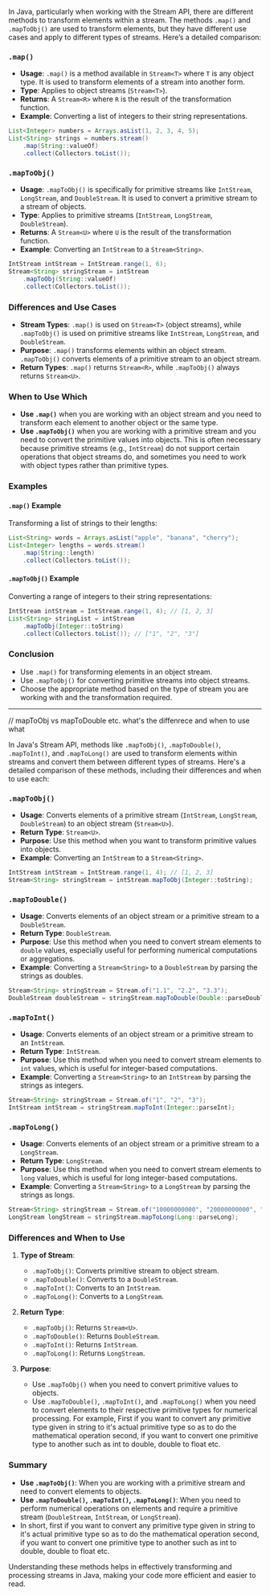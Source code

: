 In Java, particularly when working with the Stream API, there are different methods to transform elements within a stream. The methods `.map()` and `.mapToObj()` are used to transform elements, but they have different use cases and apply to different types of streams. Here’s a detailed comparison:

### `.map()`

- **Usage**: `.map()` is a method available in `Stream<T>` where `T` is any object type. It is used to transform elements of a stream into another form.
- **Type**: Applies to object streams (`Stream<T>`).
- **Returns**: A `Stream<R>` where `R` is the result of the transformation function.
- **Example**: Converting a list of integers to their string representations.

```java
List<Integer> numbers = Arrays.asList(1, 2, 3, 4, 5);
List<String> strings = numbers.stream()
    .map(String::valueOf)
    .collect(Collectors.toList());
```

### `.mapToObj()`

- **Usage**: `.mapToObj()` is specifically for primitive streams like `IntStream`, `LongStream`, and `DoubleStream`. It is used to convert a primitive stream to a stream of objects.
- **Type**: Applies to primitive streams (`IntStream`, `LongStream`, `DoubleStream`).
- **Returns**: A `Stream<U>` where `U` is the result of the transformation function.
- **Example**: Converting an `IntStream` to a `Stream<String>`.

```java
IntStream intStream = IntStream.range(1, 6);
Stream<String> stringStream = intStream
    .mapToObj(String::valueOf)
    .collect(Collectors.toList());
```

### Differences and Use Cases

- **Stream Types**: `.map()` is used on `Stream<T>` (object streams), while `.mapToObj()` is used on primitive streams like `IntStream`, `LongStream`, and `DoubleStream`.
- **Purpose**: `.map()` transforms elements within an object stream. `.mapToObj()` converts elements of a primitive stream to an object stream.
- **Return Types**: `.map()` returns `Stream<R>`, while `.mapToObj()` always returns `Stream<U>`.

### When to Use Which

- **Use `.map()`** when you are working with an object stream and you need to transform each element to another object or the same type.
- **Use `.mapToObj()`** when you are working with a primitive stream and you need to convert the primitive values into objects. This is often necessary because primitive streams (e.g., `IntStream`) do not support certain operations that object streams do, and sometimes you need to work with object types rather than primitive types.

### Examples

#### `.map()` Example

Transforming a list of strings to their lengths:

```java
List<String> words = Arrays.asList("apple", "banana", "cherry");
List<Integer> lengths = words.stream()
    .map(String::length)
    .collect(Collectors.toList());
```

#### `.mapToObj()` Example

Converting a range of integers to their string representations:

```java
IntStream intStream = IntStream.range(1, 4); // [1, 2, 3]
List<String> stringList = intStream
    .mapToObj(Integer::toString)
    .collect(Collectors.toList()); // ["1", "2", "3"]
```

### Conclusion

- Use `.map()` for transforming elements in an object stream.
- Use `.mapToObj()` for converting primitive streams into object streams.
- Choose the appropriate method based on the type of stream you are working with and the transformation required.
-------------------------------------------------------------------------------------------------------------------------------------------------
// mapToObj vs mapToDouble etc. what's the diffenrece and when to use what

In Java's Stream API, methods like `.mapToObj()`, `.mapToDouble()`, `.mapToInt()`, and `.mapToLong()` are used to transform elements within streams and convert them between different types of streams. Here's a detailed comparison of these methods, including their differences and when to use each:

### `.mapToObj()`
- **Usage**: Converts elements of a primitive stream (`IntStream`, `LongStream`, `DoubleStream`) to an object stream (`Stream<U>`).
- **Return Type**: `Stream<U>`.
- **Purpose**: Use this method when you want to transform primitive values into objects.
- **Example**: Converting an `IntStream` to a `Stream<String>`.

```java
IntStream intStream = IntStream.range(1, 4); // [1, 2, 3]
Stream<String> stringStream = intStream.mapToObj(Integer::toString);
```

### `.mapToDouble()`
- **Usage**: Converts elements of an object stream or a primitive stream to a `DoubleStream`.
- **Return Type**: `DoubleStream`.
- **Purpose**: Use this method when you need to convert stream elements to `double` values, especially useful for performing numerical computations or aggregations.
- **Example**: Converting a `Stream<String>` to a `DoubleStream` by parsing the strings as doubles.

```java
Stream<String> stringStream = Stream.of("1.1", "2.2", "3.3");
DoubleStream doubleStream = stringStream.mapToDouble(Double::parseDouble);
```

### `.mapToInt()`
- **Usage**: Converts elements of an object stream or a primitive stream to an `IntStream`.
- **Return Type**: `IntStream`.
- **Purpose**: Use this method when you need to convert stream elements to `int` values, which is useful for integer-based computations.
- **Example**: Converting a `Stream<String>` to an `IntStream` by parsing the strings as integers.

```java
Stream<String> stringStream = Stream.of("1", "2", "3");
IntStream intStream = stringStream.mapToInt(Integer::parseInt);
```

### `.mapToLong()`
- **Usage**: Converts elements of an object stream or a primitive stream to a `LongStream`.
- **Return Type**: `LongStream`.
- **Purpose**: Use this method when you need to convert stream elements to `long` values, which is useful for long integer-based computations.
- **Example**: Converting a `Stream<String>` to a `LongStream` by parsing the strings as longs.

```java
Stream<String> stringStream = Stream.of("10000000000", "20000000000", "30000000000");
LongStream longStream = stringStream.mapToLong(Long::parseLong);
```

### Differences and When to Use

1. **Type of Stream**:
   - `.mapToObj()`: Converts primitive stream to object stream.
   - `.mapToDouble()`: Converts to a `DoubleStream`.
   - `.mapToInt()`: Converts to an `IntStream`.
   - `.mapToLong()`: Converts to a `LongStream`.

2. **Return Type**:
   - `.mapToObj()`: Returns `Stream<U>`.
   - `.mapToDouble()`: Returns `DoubleStream`.
   - `.mapToInt()`: Returns `IntStream`.
   - `.mapToLong()`: Returns `LongStream`.

3. **Purpose**:
   - Use `.mapToObj()` when you need to convert primitive values to objects.
   - Use `.mapToDouble()`, `.mapToInt()`, and `.mapToLong()` when you need to convert elements to their respective primitive types for numerical processing.
     For example, First if  you want to convert any primitive type given in string to it's actual primitive type so as to do the mathematical operation
     second, if you want to convert one primitive type to another such as int to double, double to float etc.

### Summary

- **Use `.mapToObj()`**: When you are working with a primitive stream and need to convert elements to objects.
- **Use `.mapToDouble()`, `.mapToInt()`, `.mapToLong()`**: When you need to perform numerical operations on elements and require a primitive stream (`DoubleStream`, `IntStream`, or `LongStream`).
- In short, first if you want to convert any primitive type given in string to it's actual primitive type so as to do the mathematical operation second, if you want to convert one primitive type to another such as int to double, double to float etc.

Understanding these methods helps in effectively transforming and processing streams in Java, making your code more efficient and easier to read.
